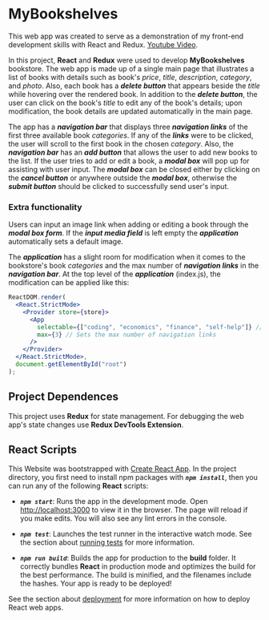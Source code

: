 # **MyBookshelves**

This web app was created to serve as a demonstration of my front-end development skills with React and Redux. [Youtube Video](https://www.youtube.com/watch?v=A-TJavocvts).

In this project, **React** and **Redux** were used to develop **MyBookshelves** bookstore. The web app is made up of a single main page that illustrates a list of books with details such as book's *price*, *title*, *description*, *category*, and *photo*. Also, each book has a ***delete button*** that appears beside the *title* while hovering over the rendered book. In addition to the ***delete button***, the user can click on the book's *title* to edit any of the book's details; upon modification, the book details are updated automatically in the main page. 

The app has a ***navigation bar*** that displays three ***navigation links*** of the first three available book *categories*. If any of the ***links*** were to be clicked, the user will scroll to the first book in the chosen *category*. Also, the ***navigation bar*** has an ***add button*** that allows the user to add new books to the list. If the user tries to add or edit a book, a ***modal box*** will pop up for assisting with user input. The ***modal box*** can be closed either by clicking on the ***cancel button*** or anywhere outside the ***modal box***, otherwise the ***submit button*** should be clicked to successfully send user's input.

### **Extra functionality**
Users can input an image link when adding or editing a book through the ***modal box form***. If the ***input media field*** is left empty the ***application*** automatically sets a default image. 

The ***application*** has a slight room for modification when it comes to the bookstore's book *categories* and the max number of ***navigation links*** in the ***navigation bar***. At the top level of the ***application*** (index.js), the modification can be applied like this:
```jsx
ReactDOM.render(
  <React.StrictMode>
    <Provider store={store}>
      <App
        selectable={["coding", "economics", "finance", "self-help"]} // Sets the selectable categories
        max={3} // Sets the max number of navigation links
      />
    </Provider>
  </React.StrictMode>,
  document.getElementById("root")
);
```

## **Project Dependences**

This project uses **Redux** for state management. For debugging the web app's state changes use **Redux DevTools Extension**.

## **React Scripts**

This Website was bootstrapped with [Create React App](https://github.com/facebook/create-react-app). In the project directory, you first need to install npm packages with ***`npm install`***, then you can run any of the following **React** scripts:

- ***`npm start`***: Runs the app in the development mode. Open [http://localhost:3000](http://localhost:3000) to view it in the browser. The page will reload if you make edits. You will also see any lint errors in the console.

- ***`npm test`***: Launches the test runner in the interactive watch mode. See the section about [running tests](https://facebook.github.io/create-react-app/docs/running-tests) for more information.

- ***`npm run build`***: Builds the app for production to the **build** folder. It correctly bundles **React** in production mode and optimizes the build for the best performance. The build is minified, and the filenames include the hashes. Your app is ready to be deployed!

See the section about [deployment](https://facebook.github.io/create-react-app/docs/deployment) for more information on how to deploy React web apps.
